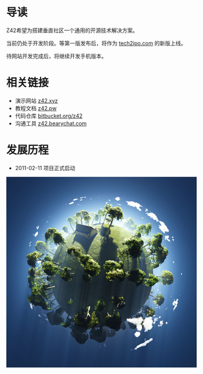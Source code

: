 # 导读

Z42希望为搭建垂直社区一个通用的开源技术解决方案。

当前仍处于开发阶段。等第一版发布后，将作为 [tech2ipo.com](http://tech2ipo.com) 的新版上线。

待网站开发完成后，将继续开发手机版本。

# 相关链接

* 演示网站 [z42.xyz](http://z42.xyz)  
* 教程文档 [z42.pw](http://z42.pw) 
* 代码仓库 [bitbucket.org/z42](https://bitbucket.org/z42)
* 沟通工具 [z42.bearychat.com](http://z42.bearychat.com/)

# 发展历程

* 2011-02-11 项目正式启动

![图：地球村](_img/1HG21949-0.jpg)
